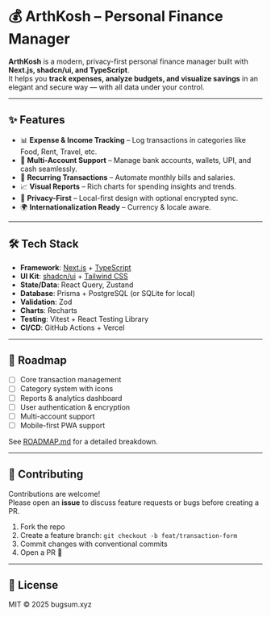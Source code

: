 # 💰 ArthKosh – Personal Finance Manager

**ArthKosh** is a modern, privacy-first personal finance manager built with **Next.js, shadcn/ui, and TypeScript**.  
It helps you **track expenses, analyze budgets, and visualize savings** in an elegant and secure way — with all data under your control.

---

## ✨ Features

-   📊 **Expense & Income Tracking** – Log transactions in categories like Food, Rent, Travel, etc.
-   🏦 **Multi-Account Support** – Manage bank accounts, wallets, UPI, and cash seamlessly.
-   📅 **Recurring Transactions** – Automate monthly bills and salaries.
-   📈 **Visual Reports** – Rich charts for spending insights and trends.
-   🔐 **Privacy-First** – Local-first design with optional encrypted sync.
-   🌍 **Internationalization Ready** – Currency & locale aware.

---

## 🛠️ Tech Stack

-   **Framework**: [Next.js](https://nextjs.org/) + [TypeScript](https://www.typescriptlang.org/)
-   **UI Kit**: [shadcn/ui](https://ui.shadcn.com/) + [Tailwind CSS](https://tailwindcss.com/)
-   **State/Data**: React Query, Zustand
-   **Database**: Prisma + PostgreSQL (or SQLite for local)
-   **Validation**: Zod
-   **Charts**: Recharts
-   **Testing**: Vitest + React Testing Library
-   **CI/CD**: GitHub Actions + Vercel

---

## 🚀 Roadmap

-   [ ] Core transaction management
-   [ ] Category system with icons
-   [ ] Reports & analytics dashboard
-   [ ] User authentication & encryption
-   [ ] Multi-account support
-   [ ] Mobile-first PWA support

See [ROADMAP.md](./ROADMAP.md) for a detailed breakdown.

---

## 🤝 Contributing

Contributions are welcome!  
Please open an **issue** to discuss feature requests or bugs before creating a PR.

1. Fork the repo
2. Create a feature branch: `git checkout -b feat/transaction-form`
3. Commit changes with conventional commits
4. Open a PR 🎉

---

## 📜 License

MIT © 2025 bugsum.xyz
